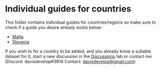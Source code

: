 Individual guides for countries
===============================

This folder contains individual guides for countries/regions so make sure to check if a guide you desire already exists below: 
- [Malta](https://github.com/DavixDevelop/TerraLidar/tree/master/countries/Malta)
- [Slovenia](https://github.com/DavixDevelop/TerraLidar/tree/master/countries/Slovenia)

If you wish to for a country to be added, and you already know a suitable dataset for it, start a new discussion in the [Discussions](https://github.com/DavixDevelop/TerraLidar/discussions) tab or contact me (Discord: davixdevelop#3914 Contact: davixdevelop@gmail.com)